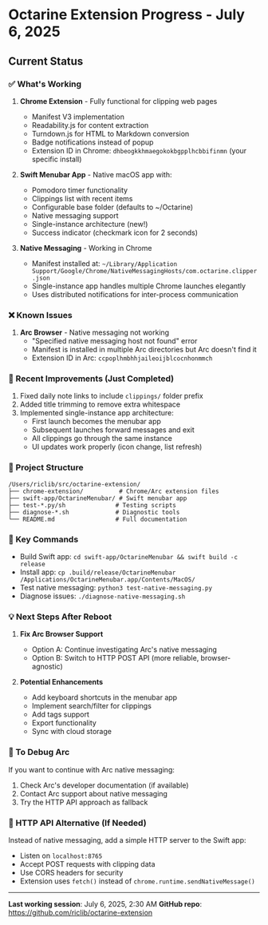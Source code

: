 # Octarine Extension Progress - July 6, 2025

## Current Status

### ✅ What's Working
1. **Chrome Extension** - Fully functional for clipping web pages
   - Manifest V3 implementation
   - Readability.js for content extraction
   - Turndown.js for HTML to Markdown conversion
   - Badge notifications instead of popup
   - Extension ID in Chrome: `dhbeogkkhmaegokokbgpplhcbbifinmn` (your specific install)

2. **Swift Menubar App** - Native macOS app with:
   - Pomodoro timer functionality
   - Clippings list with recent items
   - Configurable base folder (defaults to ~/Octarine)
   - Native messaging support
   - Single-instance architecture (new!)
   - Success indicator (checkmark icon for 2 seconds)

3. **Native Messaging** - Working in Chrome
   - Manifest installed at: `~/Library/Application Support/Google/Chrome/NativeMessagingHosts/com.octarine.clipper.json`
   - Single-instance app handles multiple Chrome launches elegantly
   - Uses distributed notifications for inter-process communication

### ❌ Known Issues
1. **Arc Browser** - Native messaging not working
   - "Specified native messaging host not found" error
   - Manifest is installed in multiple Arc directories but Arc doesn't find it
   - Extension ID in Arc: `ccpoplhmbhhjaileoijblcocnhonmmch`

### 🚀 Recent Improvements (Just Completed)
1. Fixed daily note links to include `clippings/` folder prefix
2. Added title trimming to remove extra whitespace
3. Implemented single-instance app architecture:
   - First launch becomes the menubar app
   - Subsequent launches forward messages and exit
   - All clippings go through the same instance
   - UI updates work properly (icon change, list refresh)

### 📁 Project Structure
```
/Users/riclib/src/octarine-extension/
├── chrome-extension/          # Chrome/Arc extension files
├── swift-app/OctarineMenubar/ # Swift menubar app
├── test-*.py/sh              # Testing scripts
├── diagnose-*.sh             # Diagnostic tools
└── README.md                 # Full documentation
```

### 🔧 Key Commands
- Build Swift app: `cd swift-app/OctarineMenubar && swift build -c release`
- Install app: `cp .build/release/OctarineMenubar /Applications/OctarineMenubar.app/Contents/MacOS/`
- Test native messaging: `python3 test-native-messaging.py`
- Diagnose issues: `./diagnose-native-messaging.sh`

### 💡 Next Steps After Reboot
1. **Fix Arc Browser Support**
   - Option A: Continue investigating Arc's native messaging
   - Option B: Switch to HTTP POST API (more reliable, browser-agnostic)

2. **Potential Enhancements**
   - Add keyboard shortcuts in the menubar app
   - Implement search/filter for clippings
   - Add tags support
   - Export functionality
   - Sync with cloud storage

### 🐛 To Debug Arc
If you want to continue with Arc native messaging:
1. Check Arc's developer documentation (if available)
2. Contact Arc support about native messaging
3. Try the HTTP API approach as fallback

### 🎯 HTTP API Alternative (If Needed)
Instead of native messaging, add a simple HTTP server to the Swift app:
- Listen on `localhost:8765`
- Accept POST requests with clipping data
- Use CORS headers for security
- Extension uses `fetch()` instead of `chrome.runtime.sendNativeMessage()`

---
**Last working session**: July 6, 2025, 2:30 AM
**GitHub repo**: https://github.com/riclib/octarine-extension